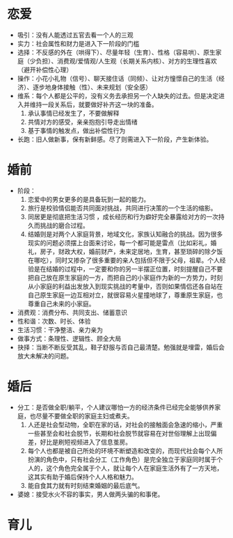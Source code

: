# 恋爱
- 吸引：没有人能透过五官去看一个人的三观
- 实力：社会属性和财力是进入下一阶段的门槛
- 选择：不反感的外在（哄得下）、尽量年轻（生育）、性格（容易哄）、原生家庭（少负担）、消费观/爱情观/人生观（长期关系内核）、对方的生理性喜欢（避开补偿性心理）
- 操作：小花小礼物（信号）、聊天接住话（同频）、让对方憧憬自己的生活（经济）、逐步地身体接触（性）、未来规划（安全感）
- 维系：每个人都是公平的，没有义务去承担另一个人缺失的过去。但是决定进入并维持一段关系后，就要做好补齐这一块的准备。
  1. 承认事情已经发生了，不要做解释
  2. 共情对方的感受，亲亲抱抱引导走出情绪
  3. 基于事情的触发点，做出补偿性行为
- 长跑：旧人做新事，保有新鲜感。尽了则需进入下一阶段，产生新体验。
# 婚前
- 阶段：
    1. 恋爱中的男女更多的是具备玩到一起的能力。
    2. 旅行是校验情侣能否共同面对挑战，共同进行决策的一个生活的缩影。
    3. 同居更是彻底把生活习惯 ，成长经历和行为癖好完全暴露给对方的一次持久而挑战的磨合过程。
    4. 结婚则是对两个人家庭背景，地域文化，家族认知融合的挑战。因为很多现实的问题必须摆上台面来讨论，每一个都可能是雷点（比如彩礼，婚礼，房子，财政大权，婚前财产，未来定居地，生育，甚至琐碎的除夕饭在哪吃），同时又掺杂了很多重要的亲人包括但不限于父母，祖辈。个人经验是在结婚的过程中，一定要和你的另一半摆正位置，时刻提醒自己不要把自己放在原生家庭的一方，而把自己的小家庭作为新的一方势力，时刻从小家庭的利益出发放入到现实挑战的考量中，否则如果情侣还各自站在自己原生家庭一边互相对立，就很容易火星撞地球了，尊重原生家庭，也尊重自己未来的小家庭。
- 消费观：消费分布、共同支出、储蓄意识
- 性和谐：次数、时长、体验
- 生活习惯：干净整洁、亲力亲为
- 做事方式：条理性、逻辑性、顾全大局
- 抉择：当断不断反受其乱，鞋子舒服与否自己最清楚。勉强就是埋雷，婚后会放大未解决的问题。
# 婚后
- 分工：是否做全职/躺平，个人建议哪怕一方的经济条件已经完全能够供养家庭，也尽量不要做全职的家庭主妇或煮夫。
  1. 人还是社会型动物，全职在家的话，对社会的接触面会急速的缩小，严重一些甚至会和社会脱节，长期和社会脱节就容易在对世俗理解上出现偏差，好比是刷短视频进入了信息茧房。
  2. 每个人也都是被自己所处的环境不断塑造和改变的，而现代社会每个人所扮演的角色中，只有社会分工（工作角色）是完全独立于家庭同时属于个人的，这个角色完全属于个人，就让每个人在家庭生活外有了一方天地，这其实有助于婚后保持个人人格和魅力。
  3. 能自食其力就有时刻结束婚姻的最后底气。
- 婆媳：接受水火不容的事实，男人做两头骗的和事佬。
# 育儿
